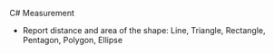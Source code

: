 C# Measurement

- Report distance and area of the shape: Line, Triangle, Rectangle, Pentagon, Polygon, Ellipse
